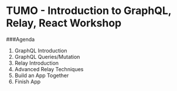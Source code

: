 # TUMO - Introduction to GraphQL, Relay, React Workshop

###Agenda

1. GraphQL Introduction
2. GraphQL Queries/Mutation
3. Relay Introduction
4. Advanced Relay Techniques
5. Build an App Together
6. Finish App
